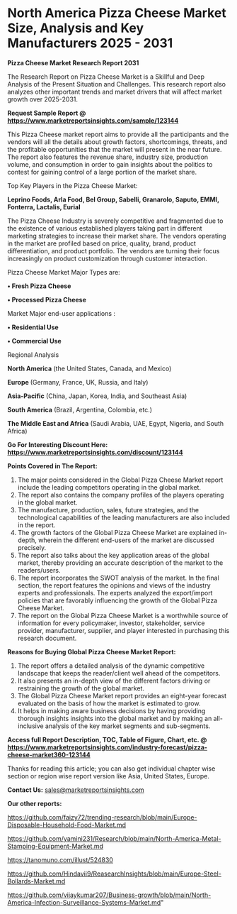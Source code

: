 # North America Pizza Cheese Market Size, Analysis and Key Manufacturers 2025 - 2031

<strong>Pizza Cheese Market Research Report 2031</strong>

The Research Report on Pizza Cheese Market is a Skillful and Deep Analysis of the Present Situation and Challenges. This research report also analyzes other important trends and market drivers that will affect market growth over 2025-2031.

<strong>Request Sample Report @ <a href=https://www.marketreportsinsights.com/sample/123144>https://www.marketreportsinsights.com/sample/123144</a></strong>

This Pizza Cheese market report aims to provide all the participants and the vendors will all the details about growth factors, shortcomings, threats, and the profitable opportunities that the market will present in the near future. The report also features the revenue share, industry size, production volume, and consumption in order to gain insights about the politics to contest for gaining control of a large portion of the market share.

Top Key Players in the Pizza Cheese Market:

<strong>Leprino Foods, Arla Food, Bel Group, Sabelli, Granarolo, Saputo, EMMI, Fonterra, Lactalis, Eurial</strong>

The Pizza Cheese Industry is severely competitive and fragmented due to the existence of various established players taking part in different marketing strategies to increase their market share. The vendors operating in the market are profiled based on price, quality, brand, product differentiation, and product portfolio. The vendors are turning their focus increasingly on product customization through customer interaction.

Pizza Cheese Market Major Types are:

<strong>• Fresh Pizza Cheese

• Processed Pizza Cheese</strong>

Market Major end-user applications :

<strong>• Residential Use

• Commercial Use</strong>

Regional Analysis

</u><strong><b>North America</b></strong> (the United States, Canada, and Mexico)

<strong><b>Europe </b></strong>(Germany, France, UK, Russia, and Italy)

<strong><b>Asia-Pacific</b></strong> (China, Japan, Korea, India, and Southeast Asia)

<strong><b>South America</b></strong> (Brazil, Argentina, Colombia, etc.)

<strong><b>The Middle East and Africa</b></strong> (Saudi Arabia, UAE, Egypt, Nigeria, and South Africa)

<strong>Go For Interesting Discount Here: <a href=https://www.marketreportsinsights.com/discount/123144>https://www.marketreportsinsights.com/discount/123144</a></strong>

<strong>Points Covered in The Report:</strong>
<ol>
  <li>The major points considered in the Global Pizza Cheese Market report include the leading competitors operating in the global market.</li>
  <li>The report also contains the company profiles of the players operating in the global market.</li>
  <li>The manufacture, production, sales, future strategies, and the technological capabilities of the leading manufacturers are also included in the report.</li>
  <li>The growth factors of the Global Pizza Cheese Market are explained in-depth, wherein the different end-users of the market are discussed precisely.</li>
  <li>The report also talks about the key application areas of the global market, thereby providing an accurate description of the market to the readers/users.</li>
  <li>The report incorporates the SWOT analysis of the market. In the final section, the report features the opinions and views of the industry experts and professionals. The experts analyzed the export/import policies that are favorably influencing the growth of the Global Pizza Cheese Market.</li>
  <li>The report on the Global Pizza Cheese Market is a worthwhile source of information for every policymaker, investor, stakeholder, service provider, manufacturer, supplier, and player interested in purchasing this research document.</li>
</ol>
<strong>Reasons for Buying Global Pizza Cheese Market Report:</strong>

<ol>
  <li>The report offers a detailed analysis of the dynamic competitive landscape that keeps the reader/client well ahead of the competitors.</li>
  <li>It also presents an in-depth view of the different factors driving or restraining the growth of the global market.</li>
  <li>The Global Pizza Cheese Market report provides an eight-year forecast evaluated on the basis of how the market is estimated to grow.</li>
  <li>It helps in making aware business decisions by having providing thorough insights insights into the global market and by making an all-inclusive analysis of the key market segments and sub-segments.</li>
</ol>
<strong>Access full Report Description, TOC, Table of Figure, Chart, etc. @ <a href=https://www.marketreportsinsights.com/industry-forecast/pizza-cheese-market360-123144>https://www.marketreportsinsights.com/industry-forecast/pizza-cheese-market360-123144</a></strong>


Thanks for reading this article; you can also get individual chapter wise section or region wise report version like Asia, United States, Europe.

<strong>Contact Us:</strong>
sales@marketreportsinsights.com

<strong>Our other reports:</strong>

<a href=https://github.com/faizy72/trending-research/blob/main/Europe-Disposable-Household-Food-Market.md>https://github.com/faizy72/trending-research/blob/main/Europe-Disposable-Household-Food-Market.md</a>

<a href=https://github.com/yamini231/Research/blob/main/North-America-Metal-Stamping-Equipment-Market.md>https://github.com/yamini231/Research/blob/main/North-America-Metal-Stamping-Equipment-Market.md</a>

<a href=https://tanomuno.com/illust/524830>https://tanomuno.com/illust/524830</a>

<a href=https://github.com/Hindavii9/ReasearchInsights/blob/main/Europe-Steel-Bollards-Market.md>https://github.com/Hindavii9/ReasearchInsights/blob/main/Europe-Steel-Bollards-Market.md</a>

<a href=https://github.com/vijaykumar207/Business-growth/blob/main/North-America-Infection-Surveillance-Systems-Market.md>https://github.com/vijaykumar207/Business-growth/blob/main/North-America-Infection-Surveillance-Systems-Market.md</a>"
